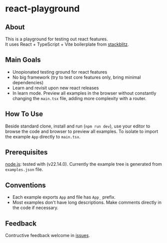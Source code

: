 # react-playground

## About

This is a playground for testing out react features.  
It uses React + TypeScript + Vite boilerplate from [stackblitz](https://stackblitz.com/).

## Main Goals

- Unopionated testing ground for react features
- No big framework (try to test core features only, bring minimal dependencies)
- Learn and revisit upon new react releases
- In learn mode. Preview all examples in the browser without constantly changing the `main.tsx` file, adding more complexity with a router.

## How To Use

Beside standard clone, install and run (`npm run dev`), use your editor to browse the code and browser to preview all examples.
To isolate to import the example `App` directly to `main.tsx`.

## Prerequisites

[node.js](https://nodejs.org/en): tested with (v22.14.0).
Currently the example tree is generated from `examples.json` file.

## Conventions

- Each example exports `App` and file has `App_` prefix.
- Most examples don't have long descriptions. Make comments directly in the code if necessary.

## Feedback

Contructive feedback welcome in [issues](https://github.com/uicoded/react-playground/issues).

